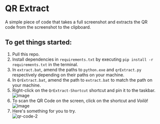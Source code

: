 # QR Extract
A simple piece of code that takes a full screenshot and extracts the QR code from the screenshot to the clipboard.

## To get things started:
1. Pull this repo.
2. Install dependencies in `requirements.txt` by executing `pip install -r requirements.txt` in the terminal.
3. In `extract.bat`, amend the paths to `python.exe` and `qrExtract.py` respectively depending on their paths on your machine.
4. In `QrExtract.bat`, amend the path to `extract.bat` to match the path on your machine.
5. Right-click on the `QrExtract-Shortcut` shortcut and pin it to the taskbar.   
![image](https://user-images.githubusercontent.com/69662730/226556570-8a41c21c-b827-4c5d-84fe-f49f10864e7a.png)
6. To scan the QR Code on the screen, click on the shortcut and _Voilà_!   
![image](https://user-images.githubusercontent.com/69662730/226556871-01c2b1c9-dbbb-440d-b1db-830911443ef8.png)
7. Here's something for you to try.  
![qr-code-2](https://user-images.githubusercontent.com/69662730/226560327-d8119752-5864-45cd-90cb-e610087cd23b.png)
